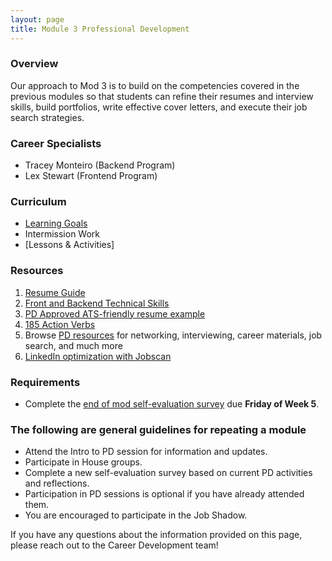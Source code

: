 ```yaml
---
layout: page
title: Module 3 Professional Development
---
```


### Overview
Our approach to Mod 3 is to build on the competencies covered in the previous modules so that students can refine their resumes and interview skills, build portfolios, write effective cover letters, and execute their job search strategies.


### Career Specialists
* Tracey Monteiro (Backend Program)
* Lex Stewart (Frontend Program)


### Curriculum
* [Learning Goals](/module_three/mod3_learning_goals)
* Intermission Work
* [Lessons & Activities]
  
### Resources 
1. [Resume Guide](https://docs.google.com/document/d/1ll53JV8Jt5eveSjdvklUUNQfuYCzHV15TcoOzzk1iDY/edit)
2. [Front and Backend Technical Skills](https://docs.google.com/document/d/1Q-ZSAlXadWmYK48UyO7W3O9zHFQxhnLAWh7wKVdV48o/edit#heading=h.qtpn4l7md817)   
3. [PD Approved ATS-friendly resume example](https://docs.google.com/document/d/1ylVW3d_uHjAwSGkK4WJlbJuU_22BPSK75dn2rRDnm-g/edit) 
4. [185 Action Verbs ](https://www.themuse.com/advice/185-powerful-verbs-that-will-make-your-resume-awesome) 
5. Browse [PD resources](https://careerdev.turing.edu/resources/) for networking, interviewing, career materials, job search, and much more
6. [LinkedIn optimization with Jobscan](https://www.jobscan.co/video-linkedin-optimization)

### Requirements
* Complete the [end of mod self-evaluation survey](https://airtable.com/shrBZWvdZfHSeey57) due **Friday of Week 5**.

### The following are general guidelines for repeating a module
 * Attend the Intro to PD session for information and updates.
 * Participate in House groups.
 * Complete a new self-evaluation survey based on current PD activities and reflections.
 * Participation in PD sessions is optional if you have already attended them.
 * You are encouraged to participate in the Job Shadow.

If you have any questions about the information provided on this page,  please reach out to the Career Development team!
